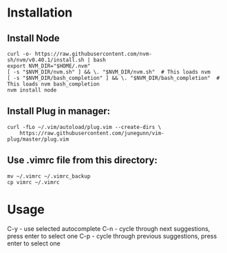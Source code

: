 # Installation
## Install Node
```
curl -o- https://raw.githubusercontent.com/nvm-sh/nvm/v0.40.1/install.sh | bash
export NVM_DIR="$HOME/.nvm"
[ -s "$NVM_DIR/nvm.sh" ] && \. "$NVM_DIR/nvm.sh"  # This loads nvm
[ -s "$NVM_DIR/bash_completion" ] && \. "$NVM_DIR/bash_completion"  # This loads nvm bash_completion
nvm install node
```
## Install Plug in manager:
```
curl -fLo ~/.vim/autoload/plug.vim --create-dirs \
    https://raw.githubusercontent.com/junegunn/vim-plug/master/plug.vim
```

## Use .vimrc file from this directory:
```
mv ~/.vimrc ~/.vimrc_backup
cp vimrc ~/.vimrc
```

# Usage

C-y  - use selected autocomplete
C-n  - cycle through next suggestions, press enter to select one
C-p  - cycle through previous suggestions, press enter to select one





